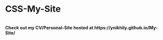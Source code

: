 # CSS-My-Site
</br>
<b>Check out my CV/Personal-Site hosted at https://ynikhily.github.io/My-Site/ </b></br>

